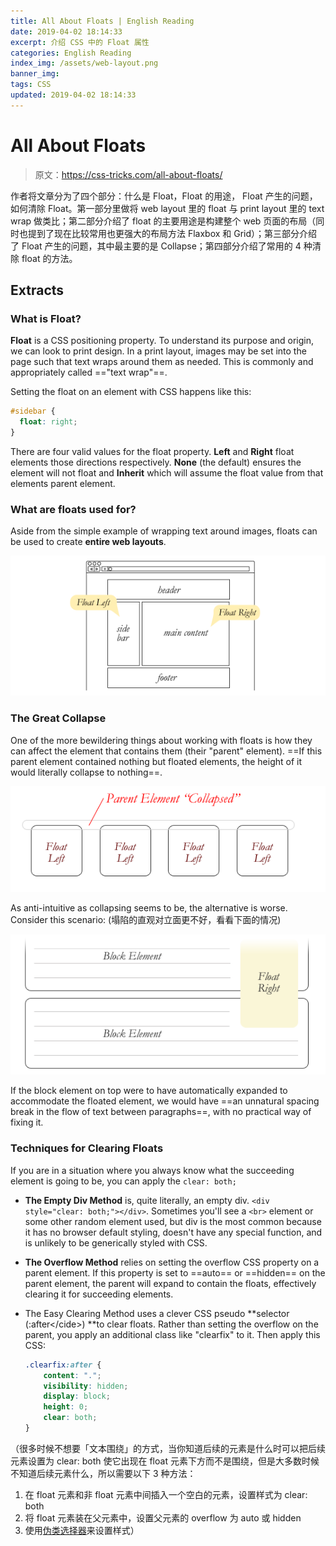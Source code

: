 ```yaml
---
title: All About Floats | English Reading
date: 2019-04-02 18:14:33
excerpt: 介绍 CSS 中的 Float 属性
categories: English Reading
index_img: /assets/web-layout.png
banner_img:
tags: CSS
updated: 2019-04-02 18:14:33
---
```


# All About Floats

> 原文：<https://css-tricks.com/all-about-floats/>

作者将文章分为了四个部分：什么是 Float，Float 的用途， Float 产生的问题，如何清除 Float。第一部分里做将 web layout 里的 float 与 print layout 里的 text  wrap 做类比；第二部分介绍了 float 的主要用途是构建整个 web 页面的布局（同时也提到了现在比较常用也更强大的布局方法 Flaxbox 和 Grid）；第三部分介绍了 Float 产生的问题，其中最主要的是 Collapse；第四部分介绍了常用的 4 种清除 float 的方法。

## Extracts

### What is Float?

**Float** is a CSS positioning property. To understand its purpose and origin, we can look to print design. In a print layout, images may be set into the page such that text wraps around them as needed. This is commonly and appropriately called =="text wrap"==.

Setting the float on an element with CSS happens like this:

```css
#sidebar {
  float: right;			
}
```

There are four valid values for the float property. **Left** and **Right** float elements those directions respectively. **None** (the default) ensures the element will not float and **Inherit** which will assume the float value from that elements parent element.

### What are floats used for?

Aside from the simple example of wrapping text around images, floats can be used to create **entire web layouts**.

![web-layout](/assets/web-layout.png)

### The Great Collapse

One of the more bewildering things about working with floats is how they can affect the element that contains them (their "parent" element). ==If this parent element contained nothing but floated elements, the height of it would literally collapse to nothing==.

![collapse](/assets/collapse.png)

As anti-intuitive as collapsing seems to be, the alternative is worse. Consider this scenario: (塌陷的直观对立面更不好，看看下面的情况)

![why-we-collapse](/assets/whywecollapse.png)

If the block element on top were to have automatically expanded to accommodate the floated element, we would have ==an unnatural spacing break in the flow of text between paragraphs==, with no practical way of fixing it.

### Techniques for Clearing Floats

If you are in a situation where you always know what the succeeding element is going to be, you can apply the `clear: both;` 

- **The Empty Div Method** is, quite literally, an empty div. `<div style="clear: both;"></div>`. Sometimes you'll see a `<br>` element or some other random element used, but div is the most common because it has no browser default styling, doesn't have any special function, and is unlikely to be generically styled with CSS. 

- **The Overflow Method** relies on setting the overflow CSS property on a parent element. If this property is set to ==auto== or ==hidden== on the parent element, the parent will expand to contain the floats, effectively clearing it for succeeding elements. 

- The Easy Clearing Method uses a clever CSS pseudo **selector (:after\</cide>) **to clear floats. Rather than setting the overflow on the parent, you apply an additional class like "clearfix" to it. Then apply this CSS:

  ```css
  .clearfix:after {
      content: ".";
      visibility: hidden;
      display: block;
      height: 0;
      clear: both;
  }
  ```

（很多时候不想要「文本围绕」的方式，当你知道后续的元素是什么时可以把后续元素设置为 clear: both 使它出现在 float 元素下方而不是围绕，但是大多数时候不知道后续元素什么，所以需要以下 3 种方法：

1. 在 float 元素和非 float 元素中间插入一个空白的元素，设置样式为 clear: both
2. 将 float 元素装在父元素中，设置父元素的 overflow 为 auto 或 hidden
3. 使用[伪类选择器](<http://www.ruanyifeng.com/blog/2009/03/css_selectors.html>)来设置样式）


